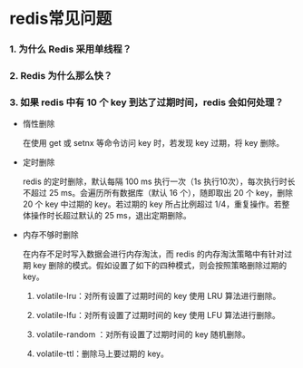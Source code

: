 # redis常见问题

### 1. 为什么 Redis 采用单线程？

### 2. Redis 为什么那么快？



### 3. 如果 redis 中有 10 个 key 到达了过期时间，redis 会如何处理？

- 惰性删除

  在使用 get 或 setnx 等命令访问 key 时，若发现 key 过期，将 key 删除。

- 定时删除

  redis 的定时删除，默认每隔 100 ms 执行一次（1s 执行10次），每次执行时长不超过 25 ms。会遍历所有数据库（默认 16 个），随即取出 20 个 key，删除 20 个 key 中过期的 key。若过期的 key   所占比例超过 1/4，重复操作。若整体操作时长超过默认的 25 ms，退出定期删除。

- 内存不够时删除

  在内存不足时写入数据会进行内存淘汰，而 redis 的内存淘汰策略中有针对过期 key 删除的模式。假如设置了如下的四种模式，则会按照策略删除过期的 key。

  1. volatile-lru：对所有设置了过期时间的 key 使用 LRU 算法进行删除。

  2. volatile-lfu：对所有设置了过期时间的 key 使用 LFU 算法进行删除。

  3. volatile-random ：对所有设置了过期时间的 key 随机删除。

  4. volatile-ttl：删除马上要过期的 key。

     







